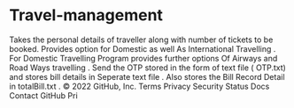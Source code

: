# Travel-management
Takes the personal details of traveller along with number of tickets to be booked. Provides option for Domestic as well As International Travelling . For Domestic Travelling Program provides further options Of Airways and Road Ways travelling . Send the OTP stored in the form of text file ( OTP.txt) and stores bill details in Seperate text file . Also stores the Bill Record Detail in totalBill.txt .  © 2022 GitHub, Inc. Terms Privacy Security Status Docs Contact GitHub Pri
